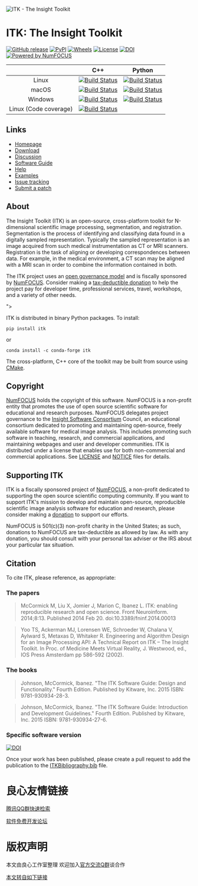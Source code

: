 ![ITK - The Insight Toolkit](Documentation/Art/itkBannerSmall.png)

ITK: The Insight Toolkit
========================

[![GitHub release](https://img.shields.io/github/release/InsightSoftwareConsortium/ITK.svg)](https://github.com/InsightSoftwareConsortium/ITK/releases/latest)
[![PyPI](https://img.shields.io/pypi/v/itk.svg)](https://pypi.python.org/pypi/itk)
[![Wheels](https://img.shields.io/pypi/wheel/itk.svg)](https://pypi.org/project/itk)
[![License](https://img.shields.io/badge/License-Apache%202.0-blue.svg)](https://github.com/InsightSoftwareConsortium/ITK/blob/master/LICENSE)
[![DOI](https://zenodo.org/badge/800928.svg)](https://zenodo.org/badge/latestdoi/800928)
[![Powered by NumFOCUS](https://img.shields.io/badge/powered%20by-NumFOCUS-orange.svg?style=flat&colorA=E1523D&colorB=007D8A)](http://numfocus.org)

| | C++ | Python |
|:------:|:--------:|:--------:|
| Linux | [![Build Status](https://dev.azure.com/itkrobotlinux/ITK.Linux/_apis/build/status/ITK.Linux?branchName=master)](https://dev.azure.com/itkrobotlinux/ITK.Linux/_build/latest?definitionId=2&branchName=master) | [![Build Status](https://dev.azure.com/itkrobotlinuxpython/ITK.Linux.Python/_apis/build/status/ITK.Linux.Python?branchName=master)](https://dev.azure.com/itkrobotlinuxpython/ITK.Linux.Python/_build/latest?definitionId=3&branchName=master) |
| macOS | [![Build Status](https://dev.azure.com/itkrobotmacos/ITK.macOS/_apis/build/status/ITK.macOS?branchName=master)](https://dev.azure.com/itkrobotmacos/ITK.macOS/_build/latest?definitionId=2&branchName=master) | [![Build Status](https://dev.azure.com/itkrobotmacospython/ITK.macOS.Python/_apis/build/status/ITK.macOS.Python?branchName=master)](https://dev.azure.com/itkrobotmacospython/ITK.macOS.Python/_build/latest?definitionId=2&branchName=master) |
| Windows | [![Build Status](https://dev.azure.com/itkrobotwindow/ITK.Windows/_apis/build/status/ITK.Windows?branchName=master)](https://dev.azure.com/itkrobotwindow/ITK.Windows/_build/latest?definitionId=2&branchName=master) | [![Build Status](https://dev.azure.com/itkrobotwindowpython/ITK.Windows.Python/_apis/build/status/ITK.Windows.Python?branchName=master)](https://dev.azure.com/itkrobotwindowpython/ITK.Windows.Python/_build/latest?definitionId=1) |
| Linux (Code coverage)| [![Build Status](https://dev.azure.com/itkrobotbatch/ITK.Coverage/_apis/build/status/ITK.Coverage?branchName=master)](https://dev.azure.com/itkrobotbatch/ITK.Coverage/_build/latest?definitionId=3&branchName=master) | |

Links
-----

* [Homepage](http://u.720life.cn/g/6f50b9020fb2f9693d40745582e1a6e2)
* [Download](http://u.720life.cn/g/e435f39566fdc0696a29af5aa7ae79ad968f0a0e31925b10eedf4b8f07a5ec5b)
* [Discussion](http://u.720life.cn/g/60634847e115fbca3ab3ef25b33bebff10799b049b33f4a1f55aeaa9242112aa)
* [Software Guide](http://u.720life.cn/g/e435f39566fdc0696a29af5aa7ae79adaa2b368da4c4e86dd8a33aae8bba385077e43a225664e9f633fe7faf09076f6b)
* [Help](http://u.720life.cn/g/e435f39566fdc0696a29af5aa7ae79ad5d0d84accb72050f105b719e89382a80)
* [Examples](http://u.720life.cn/g/e435f39566fdc0696a29af5aa7ae79ad01f5da9bc234f952bee2e77506e7a27e)
* [Issue tracking](http://u.720life.cn/g/54145d0471d91890860f7f8463c03046f8fb73034ce88adc37f5171b9dcb03b8d0e36424eb83bca2bedd3d74e0dcc8a72664a2013f8ca83a17d28e8974fa39c9)
* [Submit a patch](CONTRIBUTING.md)


About
-----

The Insight Toolkit (ITK) is an open-source, cross-platform toolkit for
N-dimensional scientific image processing, segmentation, and registration.
Segmentation is the process of identifying and classifying data found in a
digitally sampled representation. Typically the sampled representation is an
image acquired from such medical instrumentation as CT or MRI scanners.
Registration is the task of aligning or developing correspondences between
data. For example, in the medical environment, a CT scan may be aligned with a
MRI scan in order to combine the information contained in both.

[//]: # (numfocus-fiscal-sponsor-attribution)

The ITK project uses an [open governance model](./GOVERNANCE.md)
and is fiscally sponsored by [NumFOCUS](http://u.720life.cn/g/612cf0a27a7ea4a3e54dfe229f7315697435e59fe334f30b20e3be9e8c48135d). Consider making
a [tax-deductible donation](http://u.720life.cn/g/612cf0a27a7ea4a3e54dfe229f731569480b4b638a607069b4f9760655e84aa1f379aa522530f51448fdfcd1b35e7db2) to help the project
pay for developer time, professional services, travel, workshops, and a variety of other needs.

 
   ">
     
   
 
 

ITK is distributed in binary Python packages. To install:

```
pip install itk
```

or

```
conda install -c conda-forge itk
```

The cross-platform, C++ core of the toolkit may be built from source using
[CMake](http://u.720life.cn/g/a75d52cde9c3226230e6270162b9978e44a4cf60c84c7d322961a77a2de802db).


Copyright
---------

[NumFOCUS](http://u.720life.cn/g/612cf0a27a7ea4a3e54dfe229f7315697435e59fe334f30b20e3be9e8c48135d) holds the copyright of this software.
NumFOCUS is a non-profit entity that promotes the use of open source
scientific software for educational and research purposes.  NumFOCUS delegates
project governance to the [Insight Software
Consortium](http://u.720life.cn/g/9a6b35bb6d10d54321e1f06e9cc54bda0b33583bc419e124dc19492c92e4df44362b38fc56b8bfedd420d1d24903c011) Council, an educational
consortium dedicated to promoting and maintaining open-source, freely
available software for medical image analysis. This includes promoting such
software in teaching, research, and commercial applications, and maintaining
webpages and user and developer communities.  ITK is distributed under a
license that enables use for both non-commercial and commercial applications.
See
[LICENSE](http://u.720life.cn/g/54145d0471d91890860f7f8463c03046f8fb73034ce88adc37f5171b9dcb03b8d0e36424eb83bca2bedd3d74e0dcc8a78066125deb01069f7248436cb95748e7fa4e265b410018319c3e415ec971e007)
and
[NOTICE](http://u.720life.cn/g/54145d0471d91890860f7f8463c03046f8fb73034ce88adc37f5171b9dcb03b8d0e36424eb83bca2bedd3d74e0dcc8a70ff2d40033b11fd96f17639c0b0c766c68cec091ff742dbf4ca7161420840b1a)
files for details.

Supporting ITK
--------------

ITK is a fiscally sponsored project of [NumFOCUS](http://u.720life.cn/g/612cf0a27a7ea4a3e54dfe229f7315697435e59fe334f30b20e3be9e8c48135d), a non-profit dedicated
to supporting the open source scientific computing community. If you want to
support ITK's mission to develop and maintain open-source, reproducible
scientific image analysis software for education and research, please consider
making a [donation](http://u.720life.cn/g/612cf0a27a7ea4a3e54dfe229f731569480b4b638a607069b4f9760655e84aa1f379aa522530f51448fdfcd1b35e7db2) to support our efforts.

NumFOCUS is 501(c)(3) non-profit charity in the United States; as such,
donations to NumFOCUS are tax-deductible as allowed by law. As with any
donation, you should consult with your personal tax adviser or the IRS about
your particular tax situation.

Citation
--------

To cite ITK, please reference, as appropriate:

### The papers

> McCormick M, Liu X, Jomier J, Marion C, Ibanez L. ITK: enabling reproducible research and open science. Front Neuroinform. 2014;8:13. Published 2014 Feb 20. doi:10.3389/fninf.2014.00013

> Yoo TS, Ackerman MJ, Lorensen WE, Schroeder W, Chalana V, Aylward S, Metaxas D, Whitaker R. Engineering and Algorithm Design for an Image Processing API: A Technical Report on ITK – The Insight Toolkit. In Proc. of Medicine Meets Virtual Reality, J. Westwood, ed., IOS Press Amsterdam pp 586-592 (2002).

### The books

> Johnson, McCormick, Ibanez. "The ITK Software Guide: Design and Functionality." Fourth Edition. Published by Kitware, Inc. 2015 ISBN: 9781-930934-28-3.

> Johnson, McCormick, Ibanez. "The ITK Software Guide: Introduction and Development Guidelines." Fourth Edition. Published by Kitware, Inc. 2015 ISBN: 9781-930934-27-6.

### Specific software version

[![DOI](https://zenodo.org/badge/800928.svg)](https://zenodo.org/badge/latestdoi/800928)

Once your work has been published, please create a pull request to add
the publication to the
[ITKBibliography.bib](http://u.720life.cn/g/54145d0471d91890860f7f8463c03046f8fb73034ce88adc37f5171b9dcb03b8570beb8d478388ea979b7914ed8db918196ac304b85c8085bc5ef66af9fb90f4e5e09e4ade48bddcc4707eb841746ce467d162fce512b6d9d44b06ffc40e35600f26f54f661b324b3d9cb5f35b105c5e2acf83467b701b7061b95133dd818981cdc4fe559317a7f1d12bb56a21d425e6)
file.



 # 良心友情链接

[腾讯QQ群快速检索](http://u.720life.cn/s/8cf73f7c)

[软件免费开发论坛](http://u.720life.cn/s/bbb01dc0)

# 版权声明 

本文由良心工作室整理 欢迎加入[官方交流Q群](https://u.720life.cn/s/f2316816)谈合作

[本文转自如下链接](http://u.720life.cn/g/2e71d0f0a5c601172267ba20d3a43c6e87793e3aeef686f6608c5f13090e6cf14d4eeeefa840015d5e1eedac93f1573015580f783c19aa4c55ef52b1407d5955)